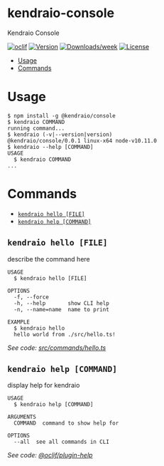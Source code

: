 kendraio-console
================

Kendraio Console

[![oclif](https://img.shields.io/badge/cli-oclif-brightgreen.svg)](https://oclif.io)
[![Version](https://img.shields.io/npm/v/@kendraio/console.svg)](https://npmjs.org/package/@kendraio/console)
[![Downloads/week](https://img.shields.io/npm/dw/@kendraio/console.svg)](https://npmjs.org/package/@kendraio/console)
[![License](https://img.shields.io/npm/l/@kendraio/console.svg)](https://github.com/kendraio/kendraio-console/blob/master/package.json)

<!-- toc -->
* [Usage](#usage)
* [Commands](#commands)
<!-- tocstop -->
# Usage
<!-- usage -->
```sh-session
$ npm install -g @kendraio/console
$ kendraio COMMAND
running command...
$ kendraio (-v|--version|version)
@kendraio/console/0.0.1 linux-x64 node-v10.11.0
$ kendraio --help [COMMAND]
USAGE
  $ kendraio COMMAND
...
```
<!-- usagestop -->
# Commands
<!-- commands -->
* [`kendraio hello [FILE]`](#kendraio-hello-file)
* [`kendraio help [COMMAND]`](#kendraio-help-command)

## `kendraio hello [FILE]`

describe the command here

```
USAGE
  $ kendraio hello [FILE]

OPTIONS
  -f, --force
  -h, --help       show CLI help
  -n, --name=name  name to print

EXAMPLE
  $ kendraio hello
  hello world from ./src/hello.ts!
```

_See code: [src/commands/hello.ts](https://github.com/kendraio/kendraio-console/blob/v0.0.1/src/commands/hello.ts)_

## `kendraio help [COMMAND]`

display help for kendraio

```
USAGE
  $ kendraio help [COMMAND]

ARGUMENTS
  COMMAND  command to show help for

OPTIONS
  --all  see all commands in CLI
```

_See code: [@oclif/plugin-help](https://github.com/oclif/plugin-help/blob/v2.1.2/src/commands/help.ts)_
<!-- commandsstop -->
